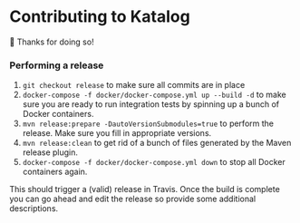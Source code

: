 # Contributing to Katalog

:tada: Thanks for doing so!

### Performing a release

1. `git checkout release` to make sure all commits are in place
1. `docker-compose -f docker/docker-compose.yml up --build -d` to make sure you are ready to run integration tests by spinning up a bunch of Docker containers.
1. `mvn release:prepare -DautoVersionSubmodules=true` to perform the release. Make sure you fill in appropriate versions.
1. `mvn release:clean` to get rid of a bunch of files generated by the Maven release plugin.
1. `docker-compose -f docker/docker-compose.yml down` to stop all Docker containers again.

This should trigger a (valid) release in Travis. Once the build is complete you can go ahead and edit the release so provide some additional descriptions.
